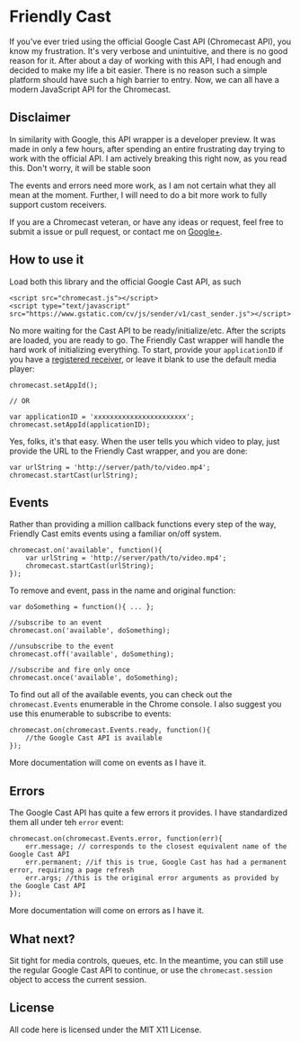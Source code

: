 # Friendly Cast

If you've ever tried using the official Google Cast API (Chromecast API), you know my frustration. It's very verbose and unintuitive, and there is no good reason for it. After about a day of working with this API, I had enough and decided to make my life a bit easier. There is no reason such a simple platform should have such a high barrier to entry. Now, we can all have a modern JavaScript API for the Chromecast. 

## Disclaimer

In similarity with Google, this API wrapper is a developer preview. It was made in only a few hours, after spending an entire frustrating day trying to work with the official API. I am actively breaking this right now, as you read this. Don't worry, it will be stable soon

The events and errors need more work, as I am not certain what they all mean at the moment. Further, I will need to do a bit more work to fully support custom receivers.

If you are a Chromecast veteran, or have any ideas or request, feel free to submit a issue or pull request, or contact me on [Google+](https://www.google.com/+KirilVatev).

## How to use it

Load both this library and the official Google Cast API, as such

    <script src="chromecast.js"></script>
    <script type="text/javascript" src="https://www.gstatic.com/cv/js/sender/v1/cast_sender.js"></script>

No more waiting for the Cast API to be ready/initialize/etc. After the scripts are loaded, you are ready to go. The Friendly Cast wrapper will handle the hard work of initializing everything. To start, provide your `applicationID` if you have a [registered receiver](https://developers.google.com/cast/docs/registration), or leave it blank to use the default media player:

    chromecast.setAppId();
    
    // OR
    
    var applicationID = 'xxxxxxxxxxxxxxxxxxxxxxx';
    chromecast.setAppId(applicationID);
    
Yes, folks, it's that easy. When the user tells you which video to play, just provide the URL to the Friendly Cast wrapper, and you are done:

    var urlString = 'http://server/path/to/video.mp4';
    chromecast.startCast(urlString);

## Events

Rather than providing a million callback functions every step of the way, Friendly Cast emits events using a familiar on/off system.

    chromecast.on('available', function(){
        var urlString = 'http://server/path/to/video.mp4';
        chromecast.startCast(urlString);
    });
    
To remove and event, pass in the name and original function:

    var doSomething = function(){ ... };
    
    //subscribe to an event
    chromecast.on('available', doSomething);
    
    //unsubscribe to the event
    chromecast.off('available', doSomething);
    
    //subscribe and fire only once
    chromecast.once('available', doSomething);
    
To find out all of the available events, you can check out the `chromecast.Events` enumerable in the Chrome console. I also suggest you use this enumerable to subscribe to events:

    chromecast.on(chromecast.Events.ready, function(){
        //the Google Cast API is available
    });
    
More documentation will come on events as I have it.

## Errors

The Google Cast API has quite a few errors it provides. I have standardized them all under teh `error` event:

    chromecast.on(chromecast.Events.error, function(err){
        err.message; // corresponds to the closest equivalent name of the Google Cast API
        err.permanent; //if this is true, Google Cast has had a permanent error, requiring a page refresh
        err.args; //this is the original error arguments as provided by the Google Cast API
    });
    
More documentation will come on errors as I have it.

## What next?

Sit tight for media controls, queues, etc. In the meantime, you can still use the regular Google Cast API to continue, or use the `chromecast.session` object to access the current session.

## License

All code here is licensed under the MIT X11 License.